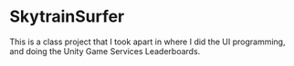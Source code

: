 # SkytrainSurfer

This is a class project that I took apart in where I did the UI programming,
and doing the Unity Game Services Leaderboards.

